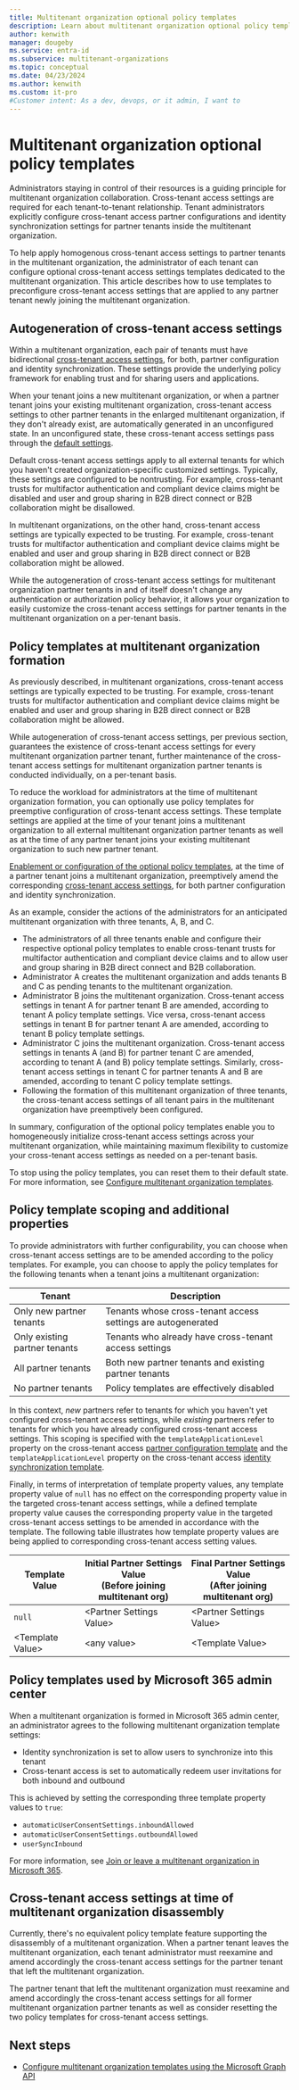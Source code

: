 ```yaml
---
title: Multitenant organization optional policy templates
description: Learn about multitenant organization optional policy templates in Microsoft Entra ID.
author: kenwith
manager: dougeby
ms.service: entra-id
ms.subservice: multitenant-organizations
ms.topic: conceptual
ms.date: 04/23/2024
ms.author: kenwith
ms.custom: it-pro
#Customer intent: As a dev, devops, or it admin, I want to
---
```


# Multitenant organization optional policy templates

Administrators staying in control of their resources is a guiding principle for multitenant organization collaboration. Cross-tenant access settings are required for each tenant-to-tenant relationship. Tenant administrators explicitly configure cross-tenant access partner configurations and identity synchronization settings for partner tenants inside the multitenant organization.

To help apply homogenous cross-tenant access settings to partner tenants in the multitenant organization, the administrator of each tenant can configure optional cross-tenant access settings templates dedicated to the multitenant organization. This article describes how to use templates to preconfigure cross-tenant access settings that are applied to any partner tenant newly joining the multitenant organization.

## Autogeneration of cross-tenant access settings

Within a multitenant organization, each pair of tenants must have bidirectional [cross-tenant access settings](~/external-id/cross-tenant-access-settings-b2b-collaboration.yml), for both, partner configuration and identity synchronization. These settings provide the underlying policy framework for enabling trust and for sharing users and applications.

When your tenant joins a new multitenant organization, or when a partner tenant joins your existing multitenant organization, cross-tenant access settings to other partner tenants in the enlarged multitenant organization, if they don't already exist, are automatically generated in an unconfigured state. In an unconfigured state, these cross-tenant access settings pass through the [default settings](~/external-id/cross-tenant-access-settings-b2b-collaboration.yml#configure-default-settings).

Default cross-tenant access settings apply to all external tenants for which you haven't created organization-specific customized settings. Typically, these settings are configured to be nontrusting. For example, cross-tenant trusts for multifactor authentication and compliant device claims might be disabled and user and group sharing in B2B direct connect or B2B collaboration might be disallowed.

In multitenant organizations, on the other hand, cross-tenant access settings are typically expected to be trusting. For example, cross-tenant trusts for multifactor authentication and compliant device claims might be enabled and user and group sharing in B2B direct connect or B2B collaboration might be allowed.

While the autogeneration of cross-tenant access settings for multitenant organization partner tenants in and of itself doesn't change any authentication or authorization policy behavior, it allows your organization to easily customize the cross-tenant access settings for partner tenants in the multitenant organization on a per-tenant basis.

## Policy templates at multitenant organization formation

As previously described, in multitenant organizations, cross-tenant access settings are typically expected to be trusting. For example, cross-tenant trusts for multifactor authentication and compliant device claims might be enabled and user and group sharing in B2B direct connect or B2B collaboration might be allowed.

While autogeneration of cross-tenant access settings, per previous section, guarantees the existence of cross-tenant access settings for every multitenant organization partner tenant, further maintenance of the cross-tenant access settings for multitenant organization partner tenants is conducted individually, on a per-tenant basis.

To reduce the workload for administrators at the time of multitenant organization formation, you can optionally use policy templates for preemptive configuration of cross-tenant access settings. These template settings are applied at the time of your tenant joins a multitenant organization to all external multitenant organization partner tenants as well as at the time of any partner tenant joins your existing multitenant organization to such new partner tenant.

[Enablement or configuration of the optional policy templates](multi-tenant-organization-configure-templates.md), at the time of a partner tenant joins a multitenant organization, preemptively amend the corresponding [cross-tenant access settings](~/external-id/cross-tenant-access-settings-b2b-collaboration.yml), for both partner configuration and identity synchronization.

As an example, consider the actions of the administrators for an anticipated multitenant organization with three tenants, A, B, and C.

- The administrators of all three tenants enable and configure their respective optional policy templates to enable cross-tenant trusts for multifactor authentication and compliant device claims and to allow user and group sharing in B2B direct connect and B2B collaboration.
- Administrator A creates the multitenant organization and adds tenants B and C as pending tenants to the multitenant organization.
- Administrator B joins the multitenant organization. Cross-tenant access settings in tenant A for partner tenant B are amended, according to tenant A policy template settings. Vice versa, cross-tenant access settings in tenant B for partner tenant A are amended, according to tenant B policy template settings.
- Administrator C joins the multitenant organization. Cross-tenant access settings in tenants A (and B) for partner tenant C are amended, according to tenant A (and B) policy template settings. Similarly, cross-tenant access settings in tenant C for partner tenants A and B are amended, according to tenant C policy template settings.
- Following the formation of this multitenant organization of three tenants, the cross-tenant access settings of all tenant pairs in the multitenant organization have preemptively been configured.

In summary, configuration of the optional policy templates enable you to homogeneously initialize cross-tenant access settings across your multitenant organization, while maintaining maximum flexibility to customize your cross-tenant access settings as needed on a per-tenant basis.

To stop using the policy templates, you can reset them to their default state. For more information, see [Configure multitenant organization templates](multi-tenant-organization-configure-templates.md).

## Policy template scoping and additional properties

To provide administrators with further configurability, you can choose when cross-tenant access settings are to be amended according to the policy templates. For example, you can choose to apply the policy templates for the following tenants when a tenant joins a multitenant organization:

| Tenant | Description |
| --- | --- |
| Only new partner tenants | Tenants whose cross-tenant access settings are autogenerated |
| Only existing partner tenants | Tenants who already have cross-tenant access settings |
| All partner tenants | Both new partner tenants and existing partner tenants |
| No partner tenants | Policy templates are effectively disabled |

In this context, *new* partners refer to tenants for which you haven't yet configured cross-tenant access settings, while *existing* partners refer to tenants for which you have already configured cross-tenant access settings. This scoping is specified with the `templateApplicationLevel` property on the cross-tenant access [partner configuration template](/graph/api/resources/multitenantorganizationpartnerconfigurationtemplate) and the `templateApplicationLevel` property on the cross-tenant access [identity synchronization template](/graph/api/resources/multitenantorganizationidentitysyncpolicytemplate).

Finally, in terms of interpretation of template property values, any template property value of `null` has no effect on the corresponding property value in the targeted cross-tenant access settings, while a defined template property value causes the corresponding property value in the targeted cross-tenant access settings to be amended in accordance with the template. The following table illustrates how template property values are being applied to corresponding cross-tenant access setting values.

| Template Value | Initial Partner Settings Value<br/>(Before joining multitenant org) | Final Partner Settings Value<br/>(After joining multitenant org) |
| --- | --- | --- |
| `null` | &lt;Partner Settings Value&gt; | &lt;Partner Settings Value&gt; |
| &lt;Template Value&gt; | &lt;any value&gt; | &lt;Template Value&gt; |

## Policy templates used by Microsoft 365 admin center

When a multitenant organization is formed in Microsoft 365 admin center, an administrator agrees to the following multitenant organization template settings:

- Identity synchronization is set to allow users to synchronize into this tenant
- Cross-tenant access is set to automatically redeem user invitations for both inbound and outbound

This is achieved by setting the corresponding three template property values to `true`:

- `automaticUserConsentSettings.inboundAllowed`
- `automaticUserConsentSettings.outboundAllowed`
- `userSyncInbound`

For more information, see [Join or leave a multitenant organization in Microsoft 365](/microsoft-365/enterprise/join-leave-multi-tenant-org).

## Cross-tenant access settings at time of multitenant organization disassembly

Currently, there's no equivalent policy template feature supporting the disassembly of a multitenant organization. When a partner tenant leaves the multitenant organization, each tenant administrator must reexamine and amend accordingly the cross-tenant access settings for the partner tenant that left the multitenant organization.

The partner tenant that left the multitenant organization must reexamine and amend accordingly the cross-tenant access settings for all former multitenant organization partner tenants as well as consider resetting the two policy templates for cross-tenant access settings.

## Next steps

- [Configure multitenant organization templates using the Microsoft Graph API](./multi-tenant-organization-configure-templates.md)
